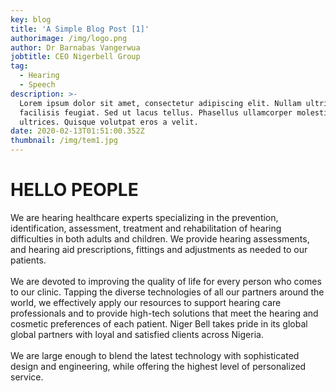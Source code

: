 ```yaml
---
key: blog
title: 'A Simple Blog Post [1]'
authorimage: /img/logo.png
author: Dr Barnabas Vangerwua
jobtitle: CEO Nigerbell Group
tag:
  - Hearing
  - Speech
description: >-
  Lorem ipsum dolor sit amet, consectetur adipiscing elit. Nullam ultricies
  facilisis feugiat. Sed ut lacus tellus. Phasellus ullamcorper molestie
  ultrices. Quisque volutpat eros a velit.
date: 2020-02-13T01:51:00.352Z
thumbnail: /img/tem1.jpg
---
```


# **HELLO PEOPLE**

We are hearing healthcare experts specializing in the prevention, identification, assessment, treatment and rehabilitation of hearing difficulties in both adults and children. We provide hearing assessments, and hearing aid prescriptions, fittings and adjustments as needed to our patients.\
\
We are devoted to improving the quality of life for every person who comes to our clinic. Tapping the diverse technologies of all our partners around the world, we effectively apply our resources to support hearing care professionals and to provide high-tech solutions that meet the hearing and cosmetic preferences of each patient. Niger Bell takes pride in its global global partners with loyal and satisfied clients across Nigeria.\
\
We are large enough to blend the latest technology with sophisticated design and engineering, while offering the highest level of personalized service.
